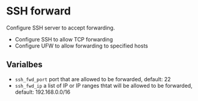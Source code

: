 # SSH forward

Configure SSH server to accept forwarding.

- Configure SSH to allow TCP forwarding
- Configure UFW to allow forwarding to specified hosts

## Varialbes

- `ssh_fwd_port` port that are allowed to be forwarded, default: 22
- `ssh_fwd_ip` a list of IP or IP ranges thtat will be allowed to be forwarded, default: 192.168.0.0/16
